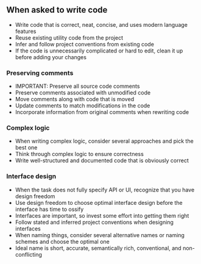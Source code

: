 ## When asked to write code

- Write code that is correct, neat, concise, and uses modern language features
- Reuse existing utility code from the project
- Infer and follow project conventions from existing code
- If the code is unnecessarily complicated or hard to edit, clean it up before adding your changes

### Preserving comments

- IMPORTANT: Preserve all source code comments
- Preserve comments associated with unmodified code
- Move comments along with code that is moved
- Update comments to match modifications in the code
- Incorporate information from original comments when rewriting code

### Complex logic

- When writing complex logic, consider several approaches and pick the best one
- Think through complex logic to ensure correctness
- Write well-structured and documented code that is obviously correct

### Interface design

- When the task does not fully specify API or UI, recognize that you have design freedom
- Use design freedom to choose optimal interface design before the interface has time to ossify
- Interfaces are important, so invest some effort into getting them right
- Follow stated and inferred project conventions when designing interfaces
- When naming things, consider several alternative names or naming schemes and choose the optimal one
- Ideal name is short, accurate, semantically rich, conventional, and non-conflicting
